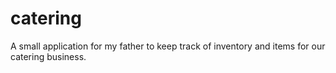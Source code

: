 # catering
A small application for my father to keep track of inventory and items for our catering business.
